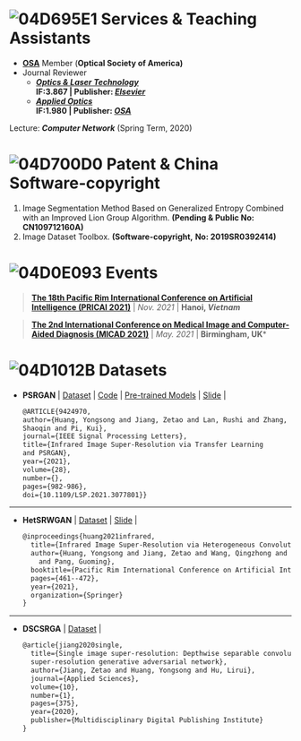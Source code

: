

# ![04D695E1](https://user-images.githubusercontent.com/23012102/161746081-23a293be-c2b0-4b21-9d5d-8b0bcfbdc882.png) Services & Teaching Assistants
- [**OSA**](https://www.optica.org/en-us/home/) Member (**Optical Society of America)**
- Journal Reviewer
    - ***[Optics & Laser Technology](https://www.journals.elsevier.com/optics-and-laser-technology)*  
    IF:3.867 | Publisher: *[Elsevier](https://www.elsevier.com/)***
    - ***[Applied Optics](https://www.osapublishing.org/ao/home.cfm)*    
    IF:1.980 | Publisher: *[OSA](https://www.optica.org/en-us/home/)***

Lecture: ***Computer Network*** (Spring Term, 2020)

# ![04D700D0](https://user-images.githubusercontent.com/23012102/161746152-f72c4147-6586-4b99-8d02-f4c761e7b620.png) Patent & China Software-copyright
1. Image Segmentation Method Based on Generalized Entropy Combined with an Improved Lion Group Algorithm. **(Pending & Public No: CN109712160A)**
2. Image Dataset Toolbox. **(Software-copyright,** **No: 2019SR0392414)**

# ![04D0E093](https://user-images.githubusercontent.com/23012102/161745157-4237d59b-822a-42bd-aa6c-9f7b21cb7566.png) Events

> [**The 18th Pacific Rim International Conference on Artificial Intelligence (PRICAI 2021)**](https://www.pricai.org/2021/) | *Nov. 2021*  | **Hanoi, *Vietnam***                   

> [**The 2nd International Conference on
Medical Image and Computer-Aided Diagnosis (MICAD 2021)**](http://www.micad.org/#) | *May. 2021*  | **Birmingham, UK***



# ![04D1012B](https://user-images.githubusercontent.com/23012102/161745176-20a41d63-3073-4c72-b7e2-f7fac6a12bc9.png) Datasets

- **PSRGAN**  | [Dataset](https://doi.org/10.6084/m9.figshare.13359632.v2) | [Code](https://github.com/yongsongH/Infrared-Image_PSRGAN) | [Pre-trained Models](https://figshare.com/articles/dataset/Pre-trained_models/16591973) | [Slide](https://github.com/yongsongH/academic_poster/blob/main/PSRGAN_Presentations.pdf) |

    
    ```latex
    @ARTICLE{9424970, 
    author={Huang, Yongsong and Jiang, Zetao and Lan, Rushi and Zhang, 
    Shaoqin and Pi, Kui}, 
    journal={IEEE Signal Processing Letters}, 
    title={Infrared Image Super-Resolution via Transfer Learning 
    and PSRGAN}, 
    year={2021}, 
    volume={28}, 
    number={}, 
    pages={982-986}, 
    doi={10.1109/LSP.2021.3077801}}
    ```
    
  
 ---    
- **HetSRWGAN**  | [Dataset](https://doi.org/10.6084/m9.figshare.9862184.v3) | [Slide](https://github.com/yongsongH/academic_poster/blob/main/PRICAI_Oral_1110.pdf) |
    
    ```latex
    @inproceedings{huang2021infrared,
      title={Infrared Image Super-Resolution via Heterogeneous Convolutional WGAN},
      author={Huang, Yongsong and Jiang, Zetao and Wang, Qingzhong and Jiang, Qi 
    	and Pang, Guoming},
      booktitle={Pacific Rim International Conference on Artificial Intelligence},
      pages={461--472},
      year={2021},
      organization={Springer}
    }
    ```
    
   
 ---   
- **DSCSRGA** | [Dataset](https://doi.org/10.6084/m9.figshare.9785438.v2) |
    
    ```latex
    @article{jiang2020single,
      title={Single image super-resolution: Depthwise separable convolution 
      super-resolution generative adversarial network},
      author={Jiang, Zetao and Huang, Yongsong and Hu, Lirui},
      journal={Applied Sciences},
      volume={10},
      number={1},
      pages={375},
      year={2020},
      publisher={Multidisciplinary Digital Publishing Institute}
    }
    ```
    
   
    
